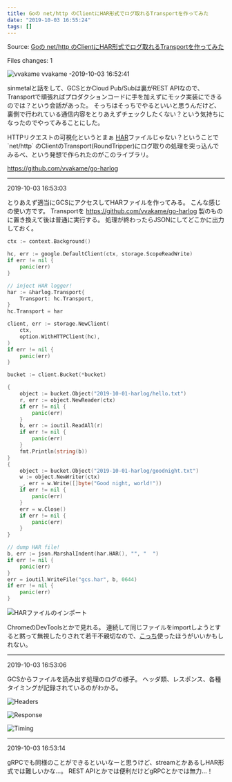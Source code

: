 ```yaml
---
title: Goの net/http のClientにHAR形式でログ取れるTransportを作ってみた
date: "2019-10-03 16:55:24"
tags: []
---
```


Source: [Goの net/http のClientにHAR形式でログ取れるTransportを作ってみた](https://github.com/vvakame/til/pull/45)

Files changes: 1



![vvakame](https://github.com/vvakame.png?size=64) vvakame -2019-10-03 16:52:41

sinmetalと話をして、GCSとかCloud Pub/Subは裏がREST APIなので、Transportで頑張ればプロダクションコードに手を加えずにモック実装にできるのでは？という会話があった。
そっちはそっちでやるといいと思うんだけど、裏側で行われている通信内容をとりあえずチェックしたくない？という気持ちになったのでやってみることにした。

HTTPリクエストの可視化というとまぁ [HAR](https://en.wikipedia.org/wiki/HAR_(file_format))ファイルじゃない？ということで `net/http` のClientのTransport(RoundTripper)にログ取りの処理を突っ込んでみるべ、という発想で作られたのがこのライブラリ。

https://github.com/vvakame/go-harlog

---

2019-10-03 16:53:03

とりあえず適当にGCSにアクセスしてHARファイルを作ってみる。
こんな感じの使い方です。
Transportを https://github.com/vvakame/go-harlog 製のものに置き換えて後は普通に実行する。
処理が終わったらJSONにしてどこかに出力しておく。

```go
ctx := context.Background()

hc, err := google.DefaultClient(ctx, storage.ScopeReadWrite)
if err != nil {
	panic(err)
}

// inject HAR logger!
har := &harlog.Transport{
	Transport: hc.Transport,
}
hc.Transport = har

client, err := storage.NewClient(
	ctx,
	option.WithHTTPClient(hc),
)
if err != nil {
	panic(err)
}

bucket := client.Bucket(*bucket)

{
	object := bucket.Object("2019-10-01-harlog/hello.txt")
	r, err := object.NewReader(ctx)
	if err != nil {
		panic(err)
	}
	b, err := ioutil.ReadAll(r)
	if err != nil {
		panic(err)
	}
	fmt.Println(string(b))
}
{
	object := bucket.Object("2019-10-01-harlog/goodnight.txt")
	w := object.NewWriter(ctx)
	_, err = w.Write([]byte("Good night, world!"))
	if err != nil {
		panic(err)
	}
	err = w.Close()
	if err != nil {
		panic(err)
	}
}

// dump HAR file!
b, err := json.MarshalIndent(har.HAR(), "", "  ")
if err != nil {
	panic(err)
}
err = ioutil.WriteFile("gcs.har", b, 0644)
if err != nil {
	panic(err)
}
```

![HARファイルのインポート](/images/2019-10-03-harlog/7b737975e66a4254f5c57e40e83af748.png)

ChromeのDevToolsとかで見れる。
連続して同じファイルをimportしようとすると黙って無視したりされて若干不親切なので、[こっち](https://toolbox.googleapps.com/apps/har_analyzer/)使ったほうがいいかもしれない。




---

2019-10-03 16:53:06

GCSからファイルを読み出す処理のログの様子。
ヘッダ類、レスポンス、各種タイミングが記録されているのがわかる。

![Headers](/images/2019-10-03-harlog/05d5e46cae6571807dcef8ac5328d757.png)

![Response](/images/2019-10-03-harlog/dff0745a3c3bcf4b6b55bb6354da2fbd.png)

![Timing](/images/2019-10-03-harlog/c839f0d0d02987916511a779c354b3e2.png)


---

2019-10-03 16:53:14

gRPCでも同様のことができるといいなーと思うけど、streamとかあるしHAR形式では難しいかな…。
REST APIとかでは便利だけどgRPCとかでは無力…！

